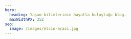 ```yaml
---
hero:
  heading: Yaşam bilimlerinin hayatla buluştuğu blog.
  maxWidthPX: 352
seo:
  image: /images/elcin-arazi.jpg
---
```


